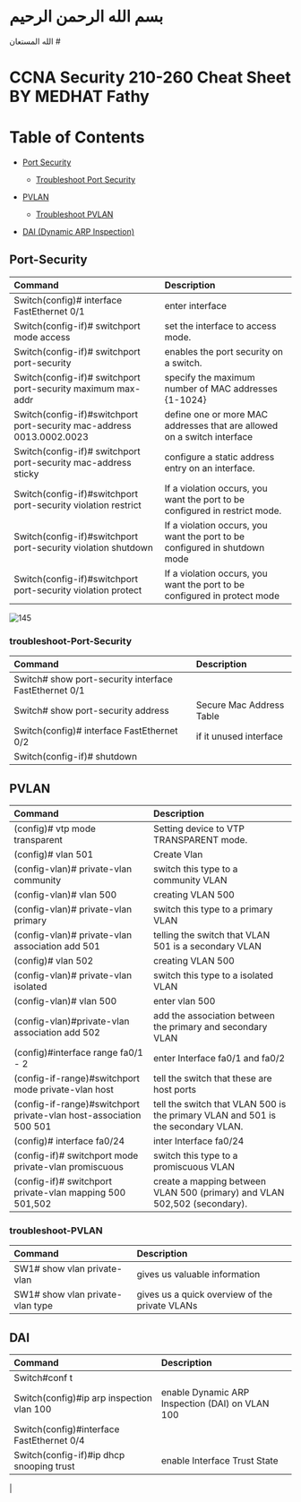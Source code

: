
# بسم الله الرحمن الرحيم 
الله المستعان # 

# CCNA Security 210-260 Cheat Sheet BY MEDHAT Fathy

# Table of Contents


- [Port Security ](#Port-Security)
    - [Troubleshoot Port Security](#troubleshoot-Port-Security)


- [PVLAN ](#PVLAN)
    - [Troubleshoot PVLAN](#troubleshoot-PVLAN)
    



- [ DAI (Dynamic ARP Inspection) ](#DAI)




## Port-Security

| Command                                                              | Description                                                                       |
|:---------------------------------------------------------------------|:----------------------------------------------------------------------------------|
| Switch(config)# interface FastEthernet 0/1                           | enter interface                                                                   |
| Switch(config-if)# switchport mode access                            | set the interface to access mode.                                                 |
| Switch(config-if)# switchport port-security                          | enables the port security on a switch.                                            |
| Switch(config-if)# switchport port-security maximum max-addr         | specify the maximum number of MAC addresses {1-1024}                              |
| Switch(config-if)#switchport port-security mac-address 0013.0002.0023| define one or more MAC addresses that are allowed on a switch interface           |
| Switch(config-if)# switchport port-security mac-address sticky       | configure a static address entry on an interface.                                 |
| Switch(config-if)#switchport port-security violation restrict        | If a violation occurs, you want the port to be configured in restrict mode.       |
| Switch(config-if)#switchport port-security violation shutdown        | If a violation occurs, you want the port to be configured in shutdown mode        |
| Switch(config-if)#switchport port-security violation protect         | If a violation occurs, you want the port to be configured in protect mode         |

![145](https://user-images.githubusercontent.com/88751099/164518916-a6243c72-e4ad-484d-a4a9-14ca74807560.png)


### troubleshoot-Port-Security

| Command                                                              | Description                                                                       |
|:---------------------------------------------------------------------|:----------------------------------------------------------------------------------|
| Switch# show port-security interface FastEthernet 0/1                |                                                                                   |
| Switch# show port-security address                                   |  Secure Mac Address Table                                                         |
| Switch(config)# interface FastEthernet 0/2                           | if it  unused  interface                                                          |
| Switch(config-if)# shutdown                                          |                                                                                   |




## PVLAN 
| Command                                                           | Description                                                                       |
|:------------------------------------------------------------------|:----------------------------------------------------------------------------------|
| (config)# vtp mode transparent                                    | Setting device to VTP TRANSPARENT mode.                                           |
| (config)# vlan 501                                                | Create Vlan                                                                       |
| (config-vlan)# private-vlan community                             | switch this type to  a community VLAN                                             |
| (config-vlan)# vlan 500                                           | creating VLAN 500                                                                 |
| (config-vlan)# private-vlan primary                               | switch this type to  a primary  VLAN                                              |
| (config-vlan)# private-vlan association add 501                   | telling the switch that VLAN 501 is a secondary VLAN                              |
| (config)# vlan 502                                                | creating VLAN 500                                                                 |
| (config-vlan)# private-vlan isolated                              | switch this type to  a isolated  VLAN                                             |
| (config-vlan)#  vlan 500                                          | enter vlan 500                                                                    |
| (config-vlan)#private-vlan association add 502                    | add the association between the primary and secondary VLAN                        |
| (config)#interface range fa0/1 - 2                                | enter Interface fa0/1 and fa0/2                                                   |
| (config-if-range)#switchport mode private-vlan host               | tell the switch that these are host ports                                         |
| (config-if-range)#switchport private-vlan host-association 500 501| tell the switch that VLAN 500 is the primary VLAN and 501 is the secondary VLAN.  |
| (config)# interface fa0/24                                        | inter  Interface fa0/24                                                           |
| (config-if)# switchport mode private-vlan promiscuous             |  switch this type to  a promiscuous  VLAN                                         |
| (config-if)# switchport private-vlan mapping 500 501,502          |  create a mapping between VLAN 500 (primary) and VLAN 502,502 (secondary).        | 



<!-- MEDHAT FATHY -->



### troubleshoot-PVLAN

| Command                                                           | Description                                                                       |
|:------------------------------------------------------------------|:----------------------------------------------------------------------------------|
| SW1# show vlan private-vlan                                       |  gives us valuable information                                                    |
| SW1# show vlan private-vlan type                                  |  gives us a quick overview of the private VLANs                                   | 





## DAI
| Command                                                           | Description                                                                       |
|:------------------------------------------------------------------|:----------------------------------------------------------------------------------|
| Switch#conf t                                                     |                                                                                   |
| Switch(config)#ip arp inspection vlan 100                         |  enable Dynamic ARP Inspection (DAI) on VLAN 100                                  |
| Switch(config)#interface FastEthernet 0/4                         |                                                                                   |
| Switch(config-if)#ip dhcp snooping trust                          | enable Interface Trust State                                                      |
| 

